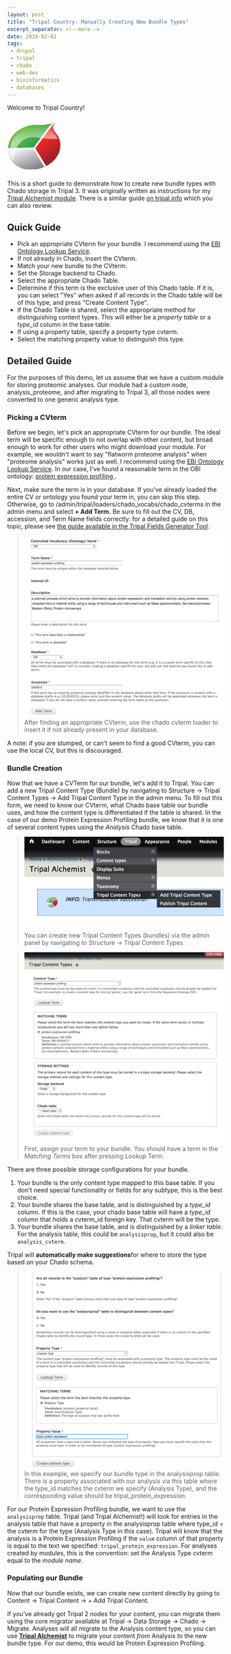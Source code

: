 ```yaml
---
layout: post
title: "Tripal Country: Manually Creating New Bundle Types"
excerpt_separator: <!--more-->
date: 2018-02-01
tags: 
 - drupal
 - tripal
 - chado
 - web-dev
 - bioinformatics
 - databases
---
```


Welcome to Tripal Country!

![Tripal Logo](/img/TripalLogo_dark.png)

This is a short guide to demonstrate how to create new bundle types with Chado storage in Tripal 3. It was originally written as instructions for my [Tripal Alchemist module](https://github.com/statonlab/tripal_alchemist/).  There is a similar guide [on tripal.info](http://tripal.info/tutorials/v3.x/content-types) which you can also review.

<!--more-->

## Quick Guide

* Pick an appropriate CVterm for your bundle.  I recommend using the [EBI Ontology Lookup Service](https://www.ebi.ac.uk/ols/index).
* If not already in Chado, insert the CVterm.
* Match your new bundle to the CVterm.
* Set the Storage backend to Chado.
* Select the appropriate Chado Table.
* Determine if this term is the exclusive user of this Chado table.  If it is, you can select "Yes" when asked if all records in the Chado table will be of this type, and press "Create Content Type".
* if the Chado Table is shared, select the appropriate method for distinguishing content types. This will either be a *property table* or a *type_id* column in the base table.
* If using a property table, specify a property type cvterm.
* Select the matching property value to distinguish this type.

## Detailed Guide

For the purposes of this demo, let us assume that we have a custom module for storing proteomic analyses.  Our module had a custom node, analysis_proteome, and after migrating to Tripal 3, all those nodes were converted to one generic analysis type.

### Picking a CVterm

Before we begin, let's pick an appropriate CVterm for our bundle.  The ideal term will be specific enough to not overlap with other content, but broad enough to work for other users who might download your module.  For example, we wouldn't want to say "flatworm proteome analysis" when "proteome analysis" works just as well.
I recommend using the [EBI Ontology Lookup Service](https://www.ebi.ac.uk/ols/index).  In our case, I've found a reasonable term in the OBI ontology: [protein expression profiling
](https://www.ebi.ac.uk/ols/ontologies/obi/terms?iri=http%3A%2F%2Fpurl.obolibrary.org%2Fobo%2FOBI_0000615).

Next, make sure the term is in your database.  If you've already loaded the entire CV or ontology you found your term in, you can skip this step.  Otherwise, go to /admin/tripal/loaders/chado_vocabs/chado_cvterms in the admin menu and select **+ Add Term.**  Be sure to fill out the CV, DB, accession, and Term Name fields correctly: for a detailed guide on this topic, please see [the guide available in the Tripal Fields Generator Tool](https://github.com/statonlab/fields_generator/blob/master/CV_guide.md).

>![admin location of adding a content type](/img/tripal/bundle_creation/create_bundle_2_cvterm.png)
> After finding an appropriate CVterm, use the chado cvterm loader to insert it if not already present in your database.

A note: if you are stumped, or can't seem to find a good CVterm, you can use the local CV, but this is discouraged.   

### Bundle Creation

Now that we have a CVTerm for our bundle, let's add it to Tripal.  You can add a new Tripal Content Type (Bundle) by navigating to Structure -> Tripal Content Types -> Add Tripal Content Type in the admin menu.  To fill out this form, we need to know our CVterm, what Chado base table our bundle uses, and how the content type is differentiated if the table is shared.  In the case of our demo Protein Expression Profiling bundle, we know that it is one of several content types using the *Analysis* Chado base table. 

>![admin location of adding a content type](/img/tripal/bundle_creation/create_bundle_1.png)
>
> You can create new Tripal Content Types (bundles) via the admin panel by navigating to Structure -> Tripal Content Types. 

> ![Look up the bundle term](/img/tripal/bundle_creation/create_bundle_lookup_bundle_term.png)
> First, assign your term to your bundle.  You should have a term in the *Matching Terms* box after pressing Lookup Term.

There are three possible storage configurations for your bundle.

1)  Your bundle is the only content type mapped to this base table.  If you don't need special functionality or fields for any subtype, this is the best choice.
2)  Your bundle shares the base table, and is distinguished by a *type_id* column.  If this is the case, your chado base table will have a *type_id* column that holds a cvterm_id foreign key.  That cvterm will be the type.
3)  Your bundle shares the base table, and is distinguished by a *linker table*.  For the analysis table, this could be `analysisprop`, but it could also be `analysis_cvterm`.

Tripal will **automatically make suggestions**for where to store the type based on your Chado schema.
 

> ![Set the property type values](/img/tripal/bundle_creation/create_bundle_set_storage_properties.png)
> In this example, we specify our bundle type in the analysisprop table.  There is a property associated with our analysis via this table where the type_id matches the cvterm we specify (Analysis Type), and the corresponding value should be tripal_protein_expression.

For our Protein Expression Profiling bundle, we want to use the `analysisprop` table.  Tripal (and Tripal Alchemist!) will look for entries in the analysis table that have a property in the analysisprop table where type_id = the cvterm for the type (Analysis Type in this case).  Tripal will know that the analysis is a Protein Expression Profiling if the `value` column of that property is equal to the text we specified: `tripal_protein_expression`.  For analyses created by modules, this is the convention: set the Analysis Type cvterm equal to the *module name*.

### Populating our Bundle

Now that our bundle exists, we can create new content directly by going to Content -> Tripal Content -> + Add Tripal Content.

If you've already got Tripal 2 nodes for your content, you can migrate them using the core migrator available at Tripal -> Data Storage -> Chado -> Migrate.  Analyses will all migrate to the Analysis content type, so you can use [**Tripal Alchemist**](https://github.com/statonlab/tripal_alchemist/) to migrate your content *from* Analysis *to* the new bundle type.  For our demo, this would be Protein Expression Profiling.
